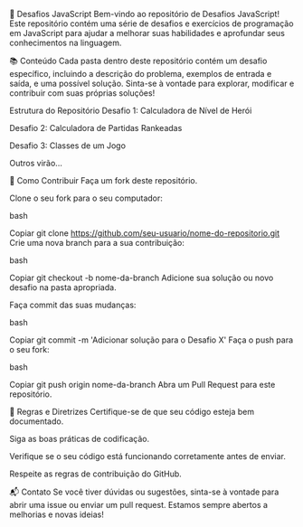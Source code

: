 🚀 Desafios JavaScript
Bem-vindo ao repositório de Desafios JavaScript! Este repositório contém uma série de desafios e exercícios de programação em JavaScript para ajudar a melhorar suas habilidades e aprofundar seus conhecimentos na linguagem.

📚 Conteúdo
Cada pasta dentro deste repositório contém um desafio específico, incluindo a descrição do problema, exemplos de entrada e saída, e uma possível solução. Sinta-se à vontade para explorar, modificar e contribuir com suas próprias soluções!

Estrutura do Repositório
Desafio 1: Calculadora de Nível de Herói

Desafio 2: Calculadora de Partidas Rankeadas

Desafio 3: Classes de um Jogo

Outros virão...

📝 Como Contribuir
Faça um fork deste repositório.

Clone o seu fork para o seu computador:

bash

Copiar
git clone https://github.com/seu-usuario/nome-do-repositorio.git
Crie uma nova branch para a sua contribuição:

bash

Copiar
git checkout -b nome-da-branch
Adicione sua solução ou novo desafio na pasta apropriada.

Faça commit das suas mudanças:

bash

Copiar
git commit -m 'Adicionar solução para o Desafio X'
Faça o push para o seu fork:

bash

Copiar
git push origin nome-da-branch
Abra um Pull Request para este repositório.

🚧 Regras e Diretrizes
Certifique-se de que seu código esteja bem documentado.

Siga as boas práticas de codificação.

Verifique se o seu código está funcionando corretamente antes de enviar.

Respeite as regras de contribuição do GitHub.

📬 Contato
Se você tiver dúvidas ou sugestões, sinta-se à vontade para abrir uma issue ou enviar um pull request. Estamos sempre abertos a melhorias e novas ideias!
